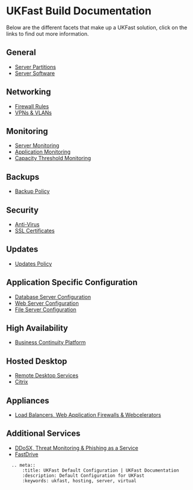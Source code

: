 # UKFast Build Documentation

Below are the different facets that make up a UKFast solution, click on the links to find out more information.
  
## General
- [Server Partitions](partition.md)
- [Server Software](software.md)
  
## Networking
- [Firewall Rules](ukfast_firewall_config.md)
- [VPNs & VLANs](networking.md)
  
## Monitoring
- [Server Monitoring](ukfast_monitoring.md)
- [Application Monitoring](app_monitoring.md)
- [Capacity Threshold Monitoring](ctm.md)

## Backups
- [Backup Policy](ukfast_backups.md)
  
## Security
- [Anti-Virus](anti-virus.md)
- [SSL Certificates](ssl_certificates.md)

## Updates
- [Updates Policy](ukfast_updates.md)

## Application Specific Configuration
- [Database Server Configuration](db_default.md)
- [Web Server Configuration](web_default.md)
- [File Server Configuration](file_default.md)

## High Availability
- [Business Continuity Platform](bcp.md)

## Hosted Desktop
- [Remote Desktop Services](remotedesktop.md)
- [Citrix](citrix.md)

## Appliances
- [Load Balancers, Web Application Firewalls & Webcelerators](appliances.md)

## Additional Services
- [DDoSX, Threat Monitoring & Phishing as a Service](additional_services.md)
- [FastDrive](fastdrive.md)

```eval_rst
  .. meta::
      :title: UKFast Default Configuration | UKFast Documentation
      :description: Default Configuration for UKFast
      :keywords: ukfast, hosting, server, virtual
